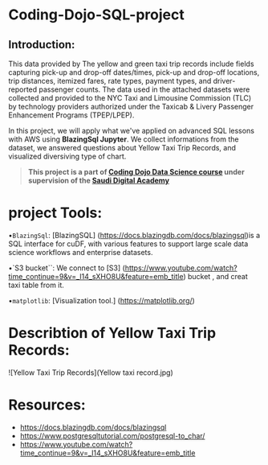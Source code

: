 # Coding-Dojo-SQL-project


## Introduction:

This data provided by The yellow and green taxi trip records include fields capturing pick-up and drop-off dates/times, pick-up and drop-off locations, trip distances, itemized fares, rate types, payment types, and driver-reported passenger counts. The data used in the attached datasets were collected and provided to the NYC Taxi and Limousine Commission (TLC) by technology providers authorized under the Taxicab & Livery Passenger Enhancement Programs (TPEP/LPEP).

 In this project, we will apply what we've applied on advanced SQL lessons with AWS using  **BlazingSql Jupyter**. We collect informations from the dataset, we answered questions about Yellow Taxi Trip Records, and visualized diversiving type of chart.
 
 
> **This project is a part of [Coding Dojo Data Science course](http://learn.codingdojo.com/m/196/6244/46875) under supervision of the [Saudi Digital Academy](https://sda.edu.sa/ar/hemam)**


# project Tools:
•``BlazingSql``: [BlazingSQL] (https://docs.blazingdb.com/docs/blazingsql)is a SQL interface for cuDF, with various features to support large scale data science workflows and enterprise datasets.


•`S3 bucket``: We connect to [S3] (https://www.youtube.com/watch?time_continue=9&v=_I14_sXHO8U&feature=emb_title) bucket , and creat taxi table from it.

•``matplotlib``: [Visualization tool.] (https://matplotlib.org/)


# Describtion of Yellow Taxi Trip Records:

![Yellow Taxi Trip Records](Yellow taxi record.jpg)



# Resources:
- https://docs.blazingdb.com/docs/blazingsql
- https://www.postgresqltutorial.com/postgresql-to_char/
- https://www.youtube.com/watch?time_continue=9&v=_I14_sXHO8U&feature=emb_title




